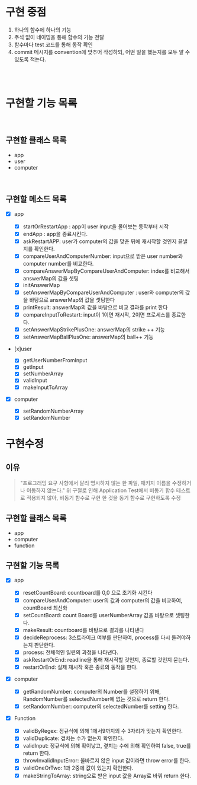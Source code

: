 # 구현 중점

1. 하나의 함수에 하나의 기능
2. 주석 없이 네이밍을 통해 함수의 기능 전달
3. 함수마다 test 코드를 통해 동작 확인
4. commit 메시지를 convention에 맞추어 작성하되, 어떤 일을 했는지를 모두 알 수 있도록 적는다.

<br><br>

# 구현할 기능 목록

<br>

## 구현할 클래스 목록

- app
- user
- computer

<br>

## 구현할 메소드 목록

- [x] app

  - [x] startOrRestartApp : app이 user input을 물어보는 동작부터 시작
  - [x] endApp : app을 종료시킨다.
  - [x] askRestartAPP: user가 computer의 값을 맞춘 뒤에 재시작할 것인지 끝낼지를 확인한다.
  - [x] compareUserAndComputerNumber: input으로 받은 user number와 computer number를 비교한다.
  - [x] compareAnswerMapByCompareUserAndComputer: index를 비교해서 answerMap의 값을 셋팅
  - [x] initAnswerMap
  - [x] setAnswerMapByCompareUserAndComputer : user와 computer의 값을 바탕으로 answerMap의 값을 셋팅한다
  - [x] printResult: answerMap의 값을 바탕으로 비교 결과를 print 한다
  - [x] compareInputToRestart: input이 1이면 재시작, 2이면 프로세스를 종료한다.
  - [x] setAnswerMapStrikePlusOne: answerMap의 strike ++ 기능
  - [x] setAnswerMapBallPlusOne: answerMap의 ball++ 기능

- [x]user

  - [x] getUserNumberFromInput
  - [x] getInput
  - [x] setNumberArray
  - [x] validInput
  - [x] makeInputToArray

- [x] computer

  - [x] setRandomNumberArray
  - [x] setRandomNumber

# 구현수정

## 이유

> "프로그래밍 요구 사항에서 달리 명시하지 않는 한 파일, 패키지 이름을 수정하거나 이동하지 않는다." 위 구절로 인해 Application Test에서 비동기 함수 테스트로 적용되지 않아, 비동기 함수로 구현 한 것을 동기 함수로 구현하도록 수정

## 구현할 클래스 목록

- app
- computer
- function

## 구현할 기능 목록

- [x] app

  - [x] resetCountBoard: countboard를 0,0 으로 초기화 시킨다
  - [x] compareUserAndComputer: user의 값과 computer의 값을 비교하여, countBoard 최신화
  - [x] setCountBoard: count Board를 userNumberArray 값을 바탕으로 셋팅한다.
  - [x] makeResult: countboard를 바탕으로 결과를 나타낸다
  - [x] decideReprocess: 3스트라이크 여부를 판단하여, process를 다시 돌려야하는지 판단한다.
  - [x] process: 전체적인 일련의 과정을 나타낸다.
  - [x] askRestartOrEnd: readline을 통해 재시작할 것인지, 종료할 것인지 묻는다.
  - [x] restartOrEnd: 실제 재시작 혹은 종료의 동작을 한다.

- [x] computer

  - [x] getRandomNumber: computer의 Number를 설정하기 위해, RandomNumber를 selectedNumber에 없는 것으로 return 한다.
  - [x] setRandomNumber: computer의 selectedNumber를 setting 한다.

- [x] Function

  - [x] validByRegex: 정규식에 의해 1에서9까지의 수 3자리가 맞는지 확인한다.
  - [x] validDuplicate: 곂치는 수가 없는지 확인한다.
  - [x] validInput: 정규식에 의해 확이낳고, 곂치는 수에 의해 확인하여 false, true를 return 한다.
  - [x] throwInvalidInputError: 올바르지 않은 input 값이라면 throw error를 한다.
  - [x] validOneOrTwo: 1과 2중에 값이 있는지 확인한다.
  - [x] makeStringToArray: string으로 받은 input 값을 Array로 바꿔 return 한다.
